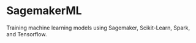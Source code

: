 # SagemakerML
Training machine learning models using Sagemaker, Scikit-Learn, Spark, and Tensorflow.

